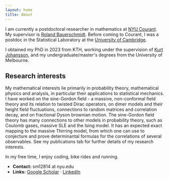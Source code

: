 ```yaml
---
layout: home
title: About
---
```


I am currently a postdoctoral researcher in mathematics at [NYU Courant](https://math.nyu.edu/dynamic/people/postdocs/). My supervisor is [Roland Bauerschmidt](https://cims.nyu.edu/~bauerschmidt/). Before coming to Courant, I was a postdoc in the Statistical Laboratory at the [University of Cambridge](https://www.statslab.cam.ac.uk). 

I obtained my PhD in 2023 from KTH, working under the supervision of [Kurt Johansson](https://scholar.google.com/citations?user=RzdltIUAAAAJ&hl=sv), and my undergraduate/master's degrees from the University of Melbourne.

## Research interests
My mathematical interests lie primarily in probability theory, mathematical physics and analysis, in particular their applications to statistical mechanics. I have worked on the sine-Gordon field - a massive, non-conformal field theory and its relation to twisted Dirac operators, on dimer models and their height field fluctuations, connections to random matrices and correlation decay, and on fractional Dyson brownian motion. The sine-Gordon field theory has many connections to other models in probability theory, such as Coulomb gases, massive SLE and the Ising model. It has an expected exact mapping to the massive Thirring model, from which one can use to conjecture and prove determinantal formulas for the correlations of several observables. See my publications tab for further details of my research interests.

In my free time, I enjoy coding, bike rides and running.

-  **Contact:** sm12814 at nyu.edu
-  **Links:** [Google Scholar](https://scholar.google.com/citations?user=agBp5xkAAAAJ&hl=en) · [LinkedIn](https://uk.linkedin.com/in/scott-mason-63b74bb0) 
